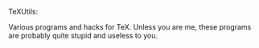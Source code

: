 TeXUtils:

Various programs and hacks for TeX.
Unless you are me, these programs are probably quite
stupid and useless to you.

